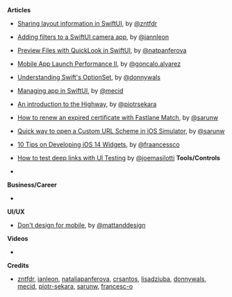 
**Articles**

* [Sharing layout information in SwiftUI](https://fivestars.blog/swiftui/swiftui-share-layout-information.html), by [@zntfdr](https://twitter.com/zntfdr)
* [Adding filters to a SwiftUI camera app](https://github.com/ianleon/Blog/blob/master/episodes/ep2.md), by [@iannleon](https://twitter.com/iannleon)
* [Preview Files with QuickLook in SwiftUI](https://lostmoa.com/blog/PreviewFilesWithQuickLookInSwiftUI/), by [@natpanferova](https://twitter.com/natpanferova)
* [Mobile App Launch Performance II](https://www.farfetchtechblog.com/en/blog/post/mobile-app-launch-performance-ii/), by [@goncalo.alvarez](https://twitter.com/goncalo.alvarez)
* [Understanding Swift's OptionSet](https://www.donnywals.com/understanding-swifts-optionset/), by [@donnywals](https://twitter.com/donnywals)
* [Managing app in SwiftUI](https://swiftwithmajid.com/2020/08/19/managing-app-in-swiftui/), by [@mecid](https://twitter.com/mecid)
* [An introduction to the Highway](https://www.netguru.com/codestories/the-introduction-to-highway-our-new-build-system), by [@piotrsekara](https://twitter.com/piotrsekara)
* [How to renew an expired certificate with Fastlane Match](https://sarunw.com/posts/how-to-renew-expired-certificate-with-fastlane-match/), by [@sarunw](https://twitter.com/sarunw)
* [Quick way to open a Custom URL Scheme in iOS Simulator](https://sarunw.com/posts/quick-way-to-open-custom-url-scheme-in-ios-simulator/), by [@sarunw](https://twitter.com/sarunw)
* [10 Tips on Developing iOS 14 Widgets](https://medium.com/@francesco_/10-tips-on-developing-ios-14-widgets-f17b865fbdbc?source=friends_link&sk=ee1234f438435cff79c77376ebf079b8), by [@fraancessco](https://twitter.com/fraancessco)
* [How to test deep links with UI Testing](https://masilotti.com/test-deep-links-with-ui-testing/) by [@joemasilotti](https://twitter.com/joemasilotti)
**Tools/Controls**

*

**Business/Career**

*

**UI/UX**

* [Don't design for mobile](https://mattanddesign.com/dont-design-for-mobile/), by [@mattanddesign](https://twitter.com/mattanddesign)

**Videos**

*

**Credits**

* [zntfdr](https://github.com/zntfdr), [ianleon](https://github.com/ianleon), [nataliapanferova](https://github.com/nataliapanferova), [crsantos](https://github.com/crsantos), [lisadziuba](https://github.com/LisaDziuba), [donnywals](https://github.com/donnywals), [mecid](https://github.com/mecid), [piotr-sekara](https://github.com/piotr-sekara), [sarunw](https://github.com/sarunw), [francesc-o](https://github.com/francesc-o)

